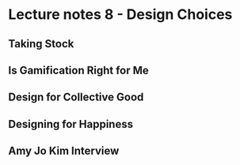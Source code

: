 # Lecture notes 8 - Design Choices

## Taking Stock




## Is Gamification Right for Me





## Design for Collective Good





## Designing for Happiness





## Amy Jo Kim Interview




